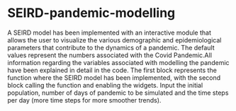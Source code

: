 # SEIRD-pandemic-modelling
A SEIRD model has been implemented with an interactive module that allows the user to visualize the various demographic and epidemiological parameters that contribute to the dynamics of a pandemic. The default values represent the numbers associated with the Covid Pandemic.All information regarding the variables associated with modelling the pandemic have been explained in detail in the code.
The first block represents the function where the SEIRD model has been implemented, with the second block calling the function and enabling the widgets. Input the initial population, number of days of pandemic to be simulated and the time steps per day (more time steps for more smoother trends). 
